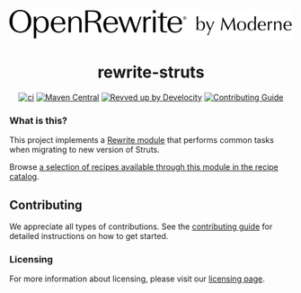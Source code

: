 <p align="center">
  <a href="https://docs.openrewrite.org">
    <picture>
      <source media="(prefers-color-scheme: dark)" srcset="https://github.com/openrewrite/rewrite/raw/main/doc/logo-oss-dark.svg">
      <source media="(prefers-color-scheme: light)" srcset="https://github.com/openrewrite/rewrite/raw/main/doc/logo-oss-light.svg">
      <img alt="OpenRewrite Logo" src="https://github.com/openrewrite/rewrite/raw/main/doc/logo-oss-light.svg" width='600px'>
    </picture>
  </a>
</p>

<div align="center">
  <h1>rewrite-struts</h1>
</div>

<div align="center">

<!-- Keep the gap above this line, otherwise they won't render correctly! -->
[![ci](https://github.com/openrewrite/rewrite-struts/actions/workflows/ci.yml/badge.svg)](https://github.com/openrewrite/rewrite-struts/actions/workflows/ci.yml)
[![Maven Central](https://img.shields.io/maven-central/v/org.openrewrite.recipe/rewrite-struts.svg)](https://mvnrepository.com/artifact/org.openrewrite.recipe/rewrite-struts)
[![Revved up by Develocity](https://img.shields.io/badge/Revved%20up%20by-Develocity-06A0CE?logo=Gradle&labelColor=02303A)](https://ge.openrewrite.org/scans)
[![Contributing Guide](https://img.shields.io/badge/Contributing-Guide-informational)](https://github.com/openrewrite/.github/blob/main/CONTRIBUTING.md)
</div>

### What is this?

This project implements a [Rewrite module](https://github.com/openrewrite/rewrite) that performs common tasks when migrating to new version of Struts.

Browse [a selection of recipes available through this module in the recipe catalog](https://docs.openrewrite.org/recipes/java/struts).

## Contributing

We appreciate all types of contributions. See the [contributing guide](https://github.com/openrewrite/.github/blob/main/CONTRIBUTING.md) for detailed instructions on how to get started.

### Licensing

For more information about licensing, please visit our [licensing page](https://docs.openrewrite.org/licensing/openrewrite-licensing).
